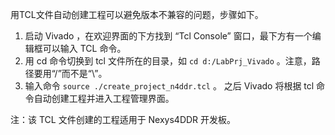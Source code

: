 用TCL文件自动创建工程可以避免版本不兼容的问题，步骤如下。
  1. 启动 Vivado ，在欢迎界面的下方找到 “Tcl Console” 窗口，最下方有一个编辑框可以输入 TCL 命令。
  2. 用 cd 命令切换到 tcl 文件所在的目录，如 `cd d:/LabPrj_Vivado` 。注意，路径要用“/”而不是“\”。
  3. 输入命令 `source ./create_project_n4ddr.tcl` 。 之后 Vivado 将根据 tcl 命令自动创建工程并进入工程管理界面。

注：该 TCL 文件创建的工程适用于 Nexys4DDR 开发板。